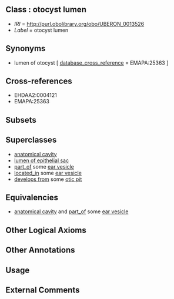 
## Class : otocyst lumen

 * *IRI* = http://purl.obolibrary.org/obo/UBERON_0013526
 * *Label* = otocyst lumen

## Synonyms

 * lumen of otocyst [ [database_cross_reference](../../ef/oboInOwl#hasDbXref.md) = EMAPA:25363 ]

## Cross-references

 * EHDAA2:0004121
 * EMAPA:25363

## Subsets


## Superclasses

 * [anatomical cavity](../../UBERON/53/UBERON_0002553.md)
 * [lumen of epithelial sac](../../UBERON/73/UBERON_0007473.md)
 * [part_of](../../BFO/50/BFO_0000050.md) some [ear vesicle](../../UBERON/51/UBERON_0003051.md)
 * [located_in](../../RO/25/RO_0001025.md) some [ear vesicle](../../UBERON/51/UBERON_0003051.md)
 * [develops from](../../RO/02/RO_0002202.md) some [otic pit](../../UBERON/73/UBERON_0006273.md)

## Equivalencies

 * [anatomical cavity](../../UBERON/53/UBERON_0002553.md) and [part_of](../../BFO/50/BFO_0000050.md) some [ear vesicle](../../UBERON/51/UBERON_0003051.md)

## Other Logical Axioms


## Other Annotations


## Usage


## External Comments


